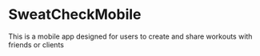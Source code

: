 # SweatCheckMobile
This is a mobile app designed for users to create and share workouts with friends or clients
